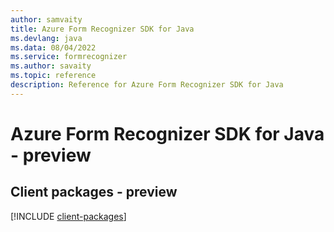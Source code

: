 ```yaml
---
author: samvaity
title: Azure Form Recognizer SDK for Java
ms.devlang: java
ms.data: 08/04/2022
ms.service: formrecognizer
ms.author: savaity
ms.topic: reference
description: Reference for Azure Form Recognizer SDK for Java
---
```

# Azure Form Recognizer SDK for Java - preview

## Client packages - preview
[!INCLUDE [client-packages](form-recognizer-client-index.md)]